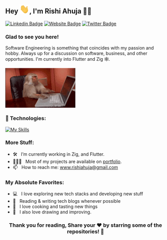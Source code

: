## Hey <img alt="Hi" src="./images/Hi.gif" width="30px" />, I'm Rishi Ahuja 👨‍💻

[![Linkedin Badge](https://img.shields.io/badge/-LinkedIn-0e76a8?style=flat-square&logo=Linkedin&logoColor=white)](https://www.linkedin.com/in/rishi-ahuja-b1a224310/)
[![Website Badge](https://img.shields.io/badge/Website-3b5998?style=flat-square&logo=google-chrome&logoColor=white)](https://rishiahuja.github.io/my-portfolio)
[![Twitter Badge](https://img.shields.io/badge/-Twitter-00acee?style=flat-square&logo=Twitter&logoColor=white)](https://twitter.com/Rishi2220)
  
### Glad to see you here! &nbsp;

Software Engineering is something that coincides with my passion and hobby. Always up for a discussion on software, business, and other opportunities. I'm currently into Flutter and Zig 🕸️.
  
<img align="center" alt="Coding Monkey" src="./images/coding.gif" /><br>

### 🔧 Technologies:
[![My Skills](https://skillicons.dev/icons?i=dart,flutter,firebase,androidstudio,c,cpp,py,html,css,cs,unity,bash,git,github,linux,md,arch,notion,obsidian,&theme=dark)](https://skillicons.dev)

### More Stuff:

- 🛠 &nbsp; I’m currently working in Zig, and Flutter.
- 👨🏻‍💻 &nbsp; Most of my projects are available on [portfolio](https://rishiahuja.github.io/my-portfolio).
- 📫 &nbsp; How to reach me: www.rishiahuja@gmail.com

### My Absolute Favorites:

- 💻 &nbsp; I love exploring new tech stacks and developing new stuff
- 📰 &nbsp; Reading & writing tech blogs whenever possible
- 🍕 &nbsp; I love cooking and tasting new things
- 🎨 &nbsp; I also love drawing and improving.

<div align="center">

### Thank you for reading, Share your ❤️ by starring some of the repositories! 🌟

</div>

